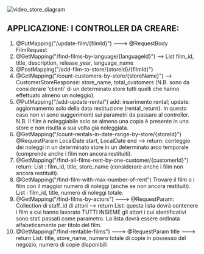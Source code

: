 
![video_store_diagram](https://github.com/Nidala96/CGM-Consulting-final-project/assets/121960989/23910bc7-b9c2-4f82-9267-0534dd619b4a)

## APPLICAZIONE: I CONTROLLER DA CREARE:
1. @PutMapping("/update-film/{filmId}") ---> @RequestBody FilmRequest 
2. @GetMapping("/find-films-by-language/{languageId}") --> List<FilmResponse>
film_id, title, description, release_year, language_name
3. @PostMapping("/add-film-to-store/{storeId}/{filmId}")
4. @GetMapping("/count-customers-by-store/{storeName}") --> 
CustomerStoreResponse: store_name, total_customers (N.B. sono da 
considerare 'clienti' di un determinato store tutti quelli che hanno 
effettuato almeno un noleggio).
5. @PutMapping("/add-update-rental") add: inserimento rental; update: 
aggiornamento solo della data restituzione (rental_return). In questo 
caso non vi sono suggerimenti sui parametri da passare al controller. N.B.
Il film è noleggiabile solo se almeno una copia è presente in uno store e 
non risulta a sua volta già noleggiata.
6. @GetMapping("/count-rentals-in-date-range-by-store/{storeId}") 
@RequestParam LocalDate start, LocalDate end --> return: conteggio dei 
noleggi in un determinato store in un determinato arco temporale 
(comprende anche i film non ancora restituiti).
7. @GetMapping("/find-all-films-rent-by-one-customer/{customerId}") return:
List<FilmRentResponse> : film_id, title, store_name (considerare anche i 
film non ancora restituiti).
8. @GetMapping("/find-film-with-max-number-of-rent") Trovare il film o i film
con il maggior numero di noleggi (anche se non ancora restituiti).
List<FilmMaxRentResponse> : film_id, title, numero di noleggi totale.
9. @GetMapping("/find-films-by-actors") ---> @RequestParam: Collection di 
staff_id di attori --> return List<FilmResponse>: questa lista dovrà 
contenere i film a cui hanno lavorato TUTTI INSIEME gli attori i cui 
identificativi sono stati passati come parametro. La lista dovrà essere 
ordinata alfabeticamente per titolo del film. 
10. @GetMapping("/find-rentable-films") ---> @RequestParam title ---> return 
List<FilmRentableResponse>: title, store_name, numero totale di copie in 
possesso del negozio, numero di copie disponibili
